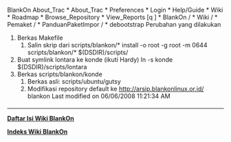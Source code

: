    BlankOn
 About_Trac
    * About_Trac
    * Preferences
    * Login
    * Help/Guide
    * Wiki
    * Roadmap
    * Browse_Repository
    * View_Reports
[q                 ]
    * BlankOn  /
    * Wiki  /
    * Pemaket  /
    * PanduanPaketImpor  /
    * debootstrap
Perubahan yang dilakukan
   1. Berkas Makefile
         1. Salin skrip dari scripts/blankon/*
install -o root -g root -m 0644 scripts/blankon/* $(DSDIR)/scripts/
   1. Buat symlink lontara ke konde (ikuti Hardy)
ln -s konde $(DSDIR)/scripts/lontara
   1. Berkas scripts/blankon/konde
         1. Berkas asli: scripts/ubuntu/gutsy
         2. Modifikasi repository default ke http://arsip.blankonlinux.or.id/
            blankon
Last modified on 06/06/2008 11:21:34 AM
#### 
    
 
 
 
 
 
---
[**Daftar Isi Wiki BlankOn**](/DaftarIsi/README.md)
 
[**Indeks Wiki BlankOn**](/Indeks.md)
